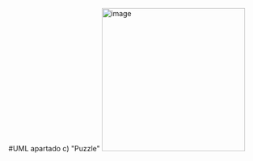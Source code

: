 #UML apartado c) "Puzzle"
<img width="283" alt="image" src="https://github.com/judithsalas/Entrega_ejercicios_POO_Salas_Judith/assets/146074456/d59dd713-ac38-4604-9c0d-48d61ba132cf">
